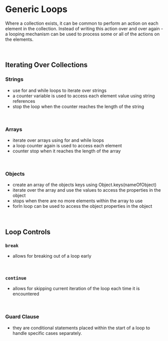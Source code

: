 # Generic Loops

Where a collection exists, it can be common to perform an action on each element in the collection. Instead of writing this action over and over again - a looping mechanism can be used to process some or all of the actions on the elements.

<br>

## Iterating Over Collections

### Strings

- use for and while loops to iterate over strings
- a counter variable is used to access each element value using string references
- stop the loop when the counter reaches the length of the string

<br>

### Arrays

- iterate over arrays using for and while loops
- a loop counter again is used to access each element
- counter stop when it reaches the length of the array

<br>

### Objects

- create an array of the objects keys using Object.keys(nameOfObject)
- iterate over the array and use the values to access the properties in the object
- stops when there are no more elements within the array to use
- forIn loop can be used to access the object properties in the object

<br>

## Loop Controls

### `break`

- allows for breaking out of a loop early

<br>

### `continue`

- allows for skipping current iteration of the loop each time it is encountered

<br>

### Guard Clause

- they are conditional statements placed within the start of a loop to handle specific cases separately. 


